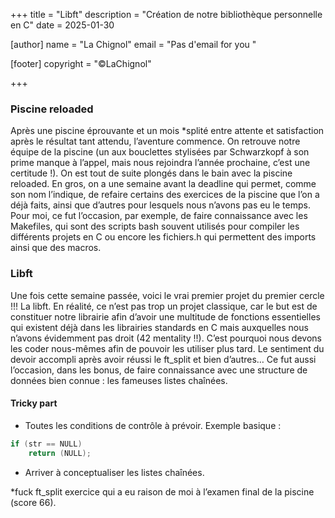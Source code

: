 +++
title = "Libft"
description = "Création de notre bibliothèque personnelle en C"
date = 2025-01-30

[author]
name = "La Chignol"
email = "Pas d'email for you "

[footer]
copyright = "©LaChignol"

+++



### Piscine reloaded 

Après une piscine éprouvante et un mois *splité entre attente et satisfaction après le résultat tant attendu, l’aventure commence. 
On retrouve notre équipe de la piscine (un aux bouclettes stylisées par Schwarzkopf à son prime manque à l’appel, mais nous rejoindra l’année prochaine, c’est une certitude !).
On est tout de suite plongés dans le bain avec la piscine reloaded.
En gros, on a une semaine avant la deadline qui permet, comme son nom l’indique, de refaire certains des exercices de la piscine que l’on a déjà faits, ainsi que d’autres pour lesquels nous n’avons pas eu le temps. 
Pour moi, ce fut l’occasion, par exemple, de faire connaissance avec les Makefiles, qui sont des scripts bash souvent utilisés pour compiler les différents projets en C ou encore les fichiers.h qui permettent des imports ainsi que des macros.

### Libft
Une fois cette semaine passée, voici le vrai premier projet du premier cercle !!! La libft. 
En réalité, ce n’est pas trop un projet classique, car le but est de constituer notre librairie afin d’avoir une multitude de fonctions essentielles qui existent déjà dans les librairies standards en C mais auxquelles nous n’avons évidemment pas droit (42 mentality !!). 
C’est pourquoi nous devons les coder nous-mêmes afin de pouvoir les utiliser plus tard. 
Le sentiment du devoir accompli après avoir réussi le ft_split et bien d’autres… 
Ce fut aussi l’occasion, dans les bonus, de faire connaissance avec une structure de données bien connue : les fameuses listes chaînées.

#### Tricky part
- Toutes les conditions de contrôle à prévoir.
Exemple basique :
```c
if (str == NULL)
    return (NULL);
```
- Arriver à conceptualiser les listes chaînées.

*fuck ft_split exercice qui a eu raison de moi à l’examen final de la piscine (score 66).